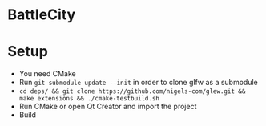 # BattleCity

# Setup

* You need CMake
* Run `git submodule update --init` in order to clone glfw as a submodule
* `cd deps/ && git clone https://github.com/nigels-com/glew.git && make extensions && ./cmake-testbuild.sh`
* Run CMake or open Qt Creator and import the project
* Build

